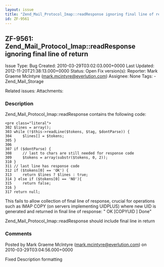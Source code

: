 ```yaml
---
layout: issue
title: "Zend_Mail_Protocol_Imap::readResponse ignoring final line of return"
id: ZF-9561
---
```


ZF-9561: Zend\_Mail\_Protocol\_Imap::readResponse ignoring final line of return
-------------------------------------------------------------------------------

 Issue Type: Bug Created: 2010-03-29T03:02:03.000+0000 Last Updated: 2012-11-20T21:38:13.000+0000 Status: Open Fix version(s): 
 Reporter:  Mark Graeme McIntyre (mark.mcintyre@everlution.com)  Assignee:  None  Tags: - Zend\_Mail\_Storage
 
 Related issues: 
 Attachments: 
### Description

Zend\_Mail\_Protocol\_Imap::readResponse contains the following code:

 
    <pre class="literal">
    302 $lines = array();
    303 while (!$this->readLine($tokens, $tag, $dontParse)) {
    304     $lines[] = $tokens;
    305 }
    306 
    307 if ($dontParse) {
    308     // last to chars are still needed for response code
    309     $tokens = array(substr($tokens, 0, 2));
    310 }   
    311 // last line has response code
    312 if ($tokens[0] == 'OK') {
    313     return $lines ? $lines : true;
    314 } else if ($tokens[0] == 'NO'){
    315     return false;
    316 }   
    317 return null;


This fails to allow collection of final line of response, crucial for operations such as IMAP COPY (on servers implementing UIDPLUS) where new UID is generated and returned in final line of response: " OK [COPYUID ] Done"

Zend\_Mail\_Protocol\_Imap::readResponse should include final line in return

 

 

### Comments

Posted by Mark Graeme McIntyre (mark.mcintyre@everlution.com) on 2010-03-29T03:04:56.000+0000

Fixed Description formatting

 

 